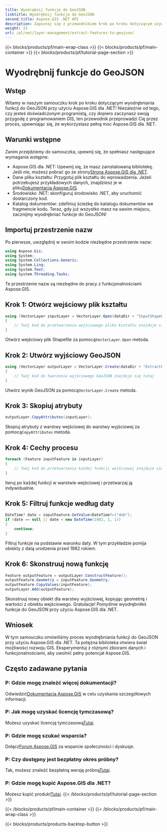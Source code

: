 ```yaml
---
title: Wyodrębnij funkcje do GeoJSON
linktitle: Wyodrębnij funkcje do GeoJSON
second_title: Aspose.GIS .NET API
description: Zapoznaj się z przewodnikiem krok po kroku dotyczącym używania Aspose.GIS dla .NET do wyodrębniania funkcji do GeoJSON. Z łatwością wykorzystaj moc GIS! #Aspose #GIS
weight: 23
url: /pl/net/layer-management/extract-features-to-geojson/
---
```


{{< blocks/products/pf/main-wrap-class >}}
{{< blocks/products/pf/main-container >}}
{{< blocks/products/pf/tutorial-page-section >}}

# Wyodrębnij funkcje do GeoJSON

## Wstęp
Witamy w naszym samouczku krok po kroku dotyczącym wyodrębniania funkcji do GeoJSON przy użyciu Aspose.GIS dla .NET! Niezależnie od tego, czy jesteś doświadczonym programistą, czy dopiero zaczynasz swoją przygodę z programowaniem GIS, ten przewodnik przeprowadzi Cię przez proces, upewniając się, że wykorzystasz pełną moc Aspose.GIS dla .NET.
## Warunki wstępne
Zanim przejdziemy do samouczka, upewnij się, że spełniasz następujące wymagania wstępne:
-  Aspose.GIS dla .NET: Upewnij się, że masz zainstalowaną bibliotekę. Jeśli nie, możesz pobrać go ze strony[Strona Aspose.GIS dla .NET](https://releases.aspose.com/gis/net/).
-  Dane pliku kształtu: Przygotuj plik kształtu do wprowadzenia. Jeżeli potrzebujesz przykładowych danych, znajdziesz je w pliku[Dokumentacja Aspose.GIS](https://reference.aspose.com/gis/net/).
- Środowisko .NET: skonfiguruj środowisko .NET, aby uruchomić dostarczony kod.
- Katalog dokumentów: zdefiniuj ścieżkę do katalogu dokumentów we fragmencie kodu.
Teraz, gdy już wszystko masz na swoim miejscu, zacznijmy wyodrębniać funkcje do GeoJSON!
## Importuj przestrzenie nazw
Po pierwsze, uwzględnij w swoim kodzie niezbędne przestrzenie nazw:
```csharp
using Aspose.Gis;
using System;
using System.Collections.Generic;
using System.Linq;
using System.Text;
using System.Threading.Tasks;
```
Te przestrzenie nazw są niezbędne do pracy z funkcjonalnościami Aspose.GIS.
## Krok 1: Otwórz wejściowy plik kształtu
```csharp
using (VectorLayer inputLayer = VectorLayer.Open(dataDir + "InputShapeFile.shp", Drivers.Shapefile))
{
    // Twój kod do przetwarzania wejściowego pliku kształtu znajduje się tutaj
}
```
 Otwórz wejściowy plik Shapefile za pomocą`VectorLayer.Open` metoda.
## Krok 2: Utwórz wyjściowy GeoJSON
```csharp
using (VectorLayer outputLayer = VectorLayer.Create(dataDir + "ExtractFeaturesFromShapeFileToGeoJSON_out.json", Drivers.GeoJson))
{
    // Twój kod do tworzenia wyjściowego GeoJSON znajduje się tutaj
}
```
 Utwórz wynik GeoJSON za pomocą`VectorLayer.Create` metoda.
## Krok 3: Skopiuj atrybuty
```csharp
outputLayer.CopyAttributes(inputLayer);
```
 Skopiuj atrybuty z warstwy wejściowej do warstwy wyjściowej za pomocą`CopyAttributes` metoda.
## Krok 4: Cechy procesu
```csharp
foreach (Feature inputFeature in inputLayer)
{
    // Twój kod do przetwarzania każdej funkcji wejściowej znajduje się tutaj
}
```
Iteruj po każdej funkcji w warstwie wejściowej i przetwarzaj ją indywidualnie.
## Krok 5: Filtruj funkcje według daty
```csharp
DateTime? date = inputFeature.GetValue<DateTime?>("dob");
if (date == null || date < new DateTime(1982, 1, 1))
{
    continue;
}
```
Filtruj funkcje na podstawie warunku daty. W tym przykładzie pomija obiekty z datą urodzenia przed 1982 rokiem.
## Krok 6: Skonstruuj nową funkcję
```csharp
Feature outputFeature = outputLayer.ConstructFeature();
outputFeature.Geometry = inputFeature.Geometry;
outputFeature.CopyValues(inputFeature);
outputLayer.Add(outputFeature);
```
Skonstruuj nowy obiekt dla warstwy wyjściowej, kopiując geometrię i wartości z obiektu wejściowego.
Gratulacje! Pomyślnie wyodrębniłeś funkcje do GeoJSON przy użyciu Aspose.GIS dla .NET.
## Wniosek
W tym samouczku omówiliśmy proces wyodrębniania funkcji do GeoJSON przy użyciu Aspose.GIS dla .NET. Ta potężna biblioteka otwiera świat możliwości rozwoju GIS. Eksperymentuj z różnymi zbiorami danych i funkcjonalnościami, aby uwolnić pełny potencjał Aspose.GIS.
## Często zadawane pytania
### P: Gdzie mogę znaleźć więcej dokumentacji?
 Odwiedzić[Dokumentacja Aspose.GIS](https://reference.aspose.com/gis/net/) w celu uzyskania szczegółowych informacji.
### P: Jak mogę uzyskać licencję tymczasową?
 Możesz uzyskać licencję tymczasową[Tutaj](https://purchase.aspose.com/temporary-license/).
### P: Gdzie mogę szukać wsparcia?
 Dołącz[Forum Aspose.GIS](https://forum.aspose.com/c/gis/33) za wsparcie społeczności i dyskusje.
### P: Czy dostępny jest bezpłatny okres próbny?
 Tak, możesz znaleźć bezpłatną wersję próbną[Tutaj](https://releases.aspose.com/).
### P: Gdzie mogę kupić Aspose.GIS dla .NET?
 Możesz kupić produkt[Tutaj](https://purchase.aspose.com/buy).
{{< /blocks/products/pf/tutorial-page-section >}}

{{< /blocks/products/pf/main-container >}}
{{< /blocks/products/pf/main-wrap-class >}}

{{< blocks/products/products-backtop-button >}}

